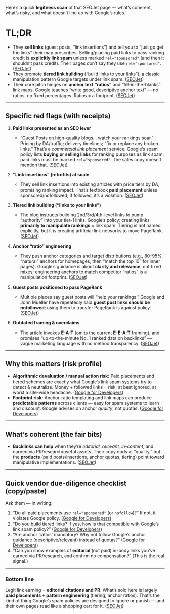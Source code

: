 Here’s a quick **legitness scan** of that SEOJet page — what’s coherent, what’s risky, and what doesn’t line up with Google’s rules.

# TL;DR

* They **sell links** (guest posts, “link insertions”) and tell you to “just go get the links” their map prescribes. Selling/placing paid links to pass ranking credit is **explicitly link spam** unless marked `rel="sponsored"` (and then it shouldn’t pass credit). Their pages don’t say they use `rel="sponsored"`. ([SEOJet][1])
* They promote **tiered link building** (“build links to your links”), a classic manipulation pattern Google targets under link spam. ([SEOJet][2])
* Their core pitch hinges on **anchor text “ratios”** and “fill-in-the-blanks” link maps. Google teaches “write good, descriptive anchor text” — no ratios, no fixed percentages. Ratios = a footprint. ([SEOJet][2])

---

## Specific red flags (with receipts)

1. **Paid links presented as an SEO lever**

   * “Guest Posts on high-quality blogs… watch your rankings soar.” Pricing by DA/traffic; delivery timelines; “fix or replace any broken links.” That’s a *commercial link placement* service. Google’s spam policy lists **buying or selling links** for ranking purposes as link spam; paid links must be marked `rel="sponsored"`. The sales copy doesn’t mention that. ([SEOJet][1])

2. **“Link insertions” (retrofits) at scale**

   * They sell link insertions into existing articles with price tiers by DA, promising ranking impact. That’s textbook **paid placement** unless sponsored/nofollowed; if followed, it’s a violation. ([SEOJet][3])

3. **Tiered link building (“links to your links”)**

   * The blog instructs building 2nd/3rd/4th-level links to pump “authority” into your tier-1 links. Google’s policy: creating links **primarily to manipulate rankings** = link spam. Tiering is not named explicitly, but it *is* creating artificial link networks to move PageRank. ([SEOJet][2])

4. **Anchor “ratio” engineering**

   * They push anchor categories and target distributions (e.g., 80–95% “natural” anchors for homepages, then “match the top 10” for inner pages). Google’s guidance is about **clarity and relevance**, not fixed mixes; engineering anchors to match competitor “ratios” is a manipulation footprint. ([SEOJet][4])

5. **Guest posts positioned to pass PageRank**

   * Multiple places say guest posts will “help your rankings.” Google and John Mueller have repeatedly said **guest post links should be nofollowed**; using them to transfer PageRank is against policy. ([SEOJet][1])

6. **Outdated framing & overclaims**

   * The article invokes **E-A-T** (omits the current **E-E-A-T** framing), and promises “up-to-the-minute No. 1 ranked data on backlinks” — vague marketing language with no method transparency. ([SEOJet][2])

---

## Why this matters (risk profile)

* **Algorithmic devaluation / manual action risk:** Paid placements and tiered schemes are exactly what Google’s link spam systems try to detect & neutralize. Money + followed links = risk; at best ignored, at worst a site-wide headache. ([Google for Developers][5])
* **Footprint risk:** Anchor-ratio templating and link maps can produce **predictable patterns** across clients — easy for spam systems to learn and discount. Google advises on anchor *quality*, not quotas. ([Google for Developers][6])

---

## What’s coherent (the fair bits)

* **Backlinks can help** when they’re *editorial, relevant, in-content*, and earned via PR/research/useful assets. Their copy nods at “quality,” but the **products** (paid posts/insertions, anchor quotas, tiering) point toward manipulative implementations. ([SEOJet][2])

---

## Quick vendor due-diligence checklist (copy/paste)

Ask them — in writing:

1. “Do all paid placements use `rel="sponsored"` (or `nofollow`)?” If not, it violates Google policy. ([Google for Developers][7])
2. “Do you build tiered links? If yes, how is that compatible with Google’s link spam policy?” ([Google for Developers][5])
3. “Are anchor ‘ratios’ mandatory? Why not follow Google’s anchor guidance (descriptive/relevant) instead of quotas?” ([Google for Developers][6])
4. “Can you show examples of **editorial** (not paid) in-body links you’ve earned via PR/research, and confirm no compensation?” (This is the real signal.)

---

### Bottom line

Legit link earning = **editorial citations and PR**.
What’s sold here is largely **paid placements + pattern engineering** (tiering, anchor ratios). That’s the kind of thing Google’s spam policies are designed to ignore or punish — and their own pages read like a shopping cart for it. ([SEOJet][1])

[1]: https://seojet.net/guest-post-service/ "High Quality Backlinks From Blogs With Organic Traffic"
[2]: https://seojet.net/blog/build-backlinks/ "How To Get Backlinks To Boost Your Website’s RankingHow To Get Backlinks To Boost Your Website’s Ranking - SEOJet"
[3]: https://seojet.net/link-insertions/ "High Quality Link Insertions From Blogs With Organic Traffic"
[4]: https://seojet.net/blog/anchor-text-ratio-seo/ "Anchor Text Ratio SEO - Faster Rankings With Less Backlinks Anchor Text Ratio SEO - Faster Rankings With Less Backlinks - SEOJet"
[5]: https://developers.google.com/search/docs/essentials/spam-policies?utm_source=chatgpt.com "Spam Policies for Google Web Search"
[6]: https://developers.google.com/search/docs/crawling-indexing/links-crawlable?utm_source=chatgpt.com "SEO Link Best Practices for Google | Google Search Central"
[7]: https://developers.google.com/search/docs/crawling-indexing/qualify-outbound-links?utm_source=chatgpt.com "Qualify Outbound Links for SEO | Google Search Central"
